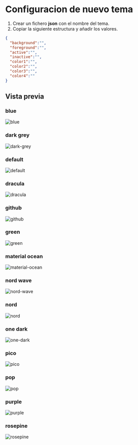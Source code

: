 # Configuracion de nuevo tema

1. Crear un fichero __json__ con el nombre del tema.
2. Copiar la siguiente estructura y añadir los valores.

```json
{
  "background":"",
  "foreground":"",
  "active":"",
  "inactive":"",
  "color1":"",
  "color2":"",
  "color3":"",
  "color4":""
}
```

## Vista previa

### blue

![blue](./scheme/blue.jpg)

### dark grey

![dark-grey](./scheme/dark-grey.jpg)

### default

![default](./scheme/default.jpg)

### dracula

![dracula](./scheme/dracula.jpg)

### github

![github](scheme/github.jpg)

### green

![green](./scheme/green.jpg)

### material ocean

![material-ocean](./scheme/material-ocean.jpg)

### nord wave

![nord-wave](./scheme/nord-wave.jpg)

### nord

![nord](./scheme/nord.jpg)

### one dark

![one-dark](./scheme/one-dark.jpg)

### pico

![pico](./scheme/pico.jpg)

### pop

![pop](./scheme/pop.jpg)

### purple

![purple](./scheme/purple.jpg)

### rosepine

![rosepine](./scheme/rosepine.jpg)
